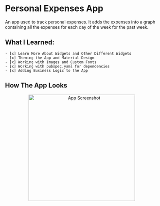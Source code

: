 # Personal Expenses App

An app used to track personal expenses. It adds the expenses into a graph containing all the expenses for each day of the week for the past week.

## What I Learned:
	- [x] Learn More About Widgets and Other Different Widgets
	- [x] Theming the App and Material Design
	- [x] Working with Images and Custom Fonts
	- [x] Working with pubspec.yaml for dependencies
	- [x] Adding Business Logic to the App

## How The App Looks
<p align="center">
  <img src="" width="350" title="App Screenshot">
</p>